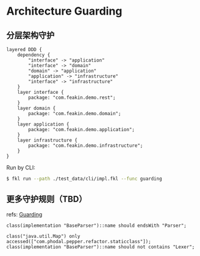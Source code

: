 # Architecture Guarding

## 分层架构守护

```feakin
layered DDD {
    dependency {
        "interface" -> "application"
        "interface" -> "domain"
        "domain" -> "application"
        "application" -> "infrastructure"
        "interface" -> "infrastructure"
    }
    layer interface {
        package: "com.feakin.demo.rest";
    }
    layer domain {
        package: "com.feakin.demo.domain";
    }
    layer application {
        package: "com.feakin.demo.application";
    }
    layer infrastructure {
        package: "com.feakin.demo.infrastructure";
    }
}
```

Run by CLI:

```bash
$ fkl run --path ./test_data/cli/impl.fkl --func guarding
```


## 更多守护规则（TBD）

refs: [Guarding](https://github.com/modernizing/guarding)

```guarding
class(implementation "BaseParser")::name should endsWith "Parser";

class("java.util.Map") only accessed(["com.phodal.pepper.refactor.staticclass"]);
class(implementation "BaseParser")::name should not contains "Lexer";
```
